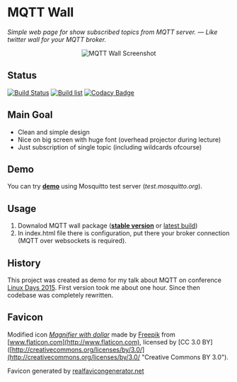# MQTT Wall

*Simple web page for show subscribed topics from MQTT server. — Like twitter wall for your MQTT broker.*

<p align="center">
<img src="https://raw.githubusercontent.com/bastlirna/mqtt-wall/master/doc/screenshot.png" alt="MQTT Wall Screenshot">
</p>

## Status

[![Build Status](https://travis-ci.org/bastlirna/mqtt-wall.svg?branch=master)](https://travis-ci.org/bastlirna/mqtt-wall) [![Build list](https://img.shields.io/badge/build-list-lightgray.png)](http://jslab.net/pub/mqtt-wall/) [![Codacy Badge](https://api.codacy.com/project/badge/Grade/c7957e9f6394477cb5d1b13fc66b5561)](https://www.codacy.com/app/horcicaa/mqtt-wall?utm_source=github.com&amp;utm_medium=referral&amp;utm_content=bastlirna/mqtt-wall&amp;utm_campaign=Badge_Grade)

## Main Goal

- Clean and simple design
- Nice on big screen with huge font (overhead projector during lecture)
- Just subscription of single topic (including wildcards ofcourse)

## Demo

You can try **[demo](http://bastlirna.github.io/mqtt-wall/demo/)** using Mosquitto test server (*test.mosquitto.org*).

## Usage

1. Downalod MQTT wall package (**[stable version](https://github.com/bastlirna/mqtt-wall/releases)** or [latest build](http://jslab.net/pub/mqtt-wall/))
2. In index.html file there is configuration, put there your broker connection (MQTT over websockets is required).

## History

This project was created as demo for my talk about MQTT on conference [Linux Days 2015](https://www.linuxdays.cz/2015/en/). First version took me about one hour. Since then codebase was completely rewritten.

## Favicon

Modified icon *[Magnifier with dollar](http://www.flaticon.com/free-icon/magnifier-with-dollar_64654)* made by [Freepik](http://www.freepik.com) from [www.flaticon.com](http://www.flaticon.com), licensed by [CC 3.0 BY]([http://creativecommons.org/licenses/by/3.0/](http://creativecommons.org/licenses/by/3.0/ "Creative Commons BY 3.0").

Favicon generated by [realfavicongenerator.net](https://realfavicongenerator.net/)
